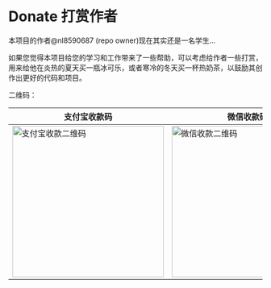 # Donate 打赏作者

本项目的作者@nl8590687 (repo owner)现在其实还是一名学生...

如果您觉得本项目给您的学习和工作带来了一些帮助，可以考虑给作者一些打赏，用来给他在炎热的夏天买一瓶冰可乐，或者寒冷的冬天买一杯热奶茶，以鼓励其创作出更好的代码和项目。

二维码：

| 支付宝收款码   |微信收款码    |
| --------   | -----   |
| <img src="https://raw.githubusercontent.com/wiki/nl8590687/ASRT_SpeechRecognition/assets/Alipay_QRCODE.png" width = "300" height = "300" alt="支付宝收款二维码" />        | <img src="https://raw.githubusercontent.com/wiki/nl8590687/ASRT_SpeechRecognition/assets/Wechat_QRCODE.png" width = "300" height = "300" alt="微信收款二维码" />
 
